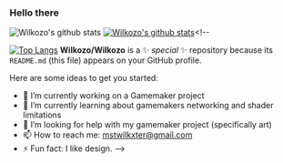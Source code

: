 ### Hello there

![Wilkozo's github stats](https://github-readme-stats.vercel.app/api?username=Wilkozo&show_icons=true&theme=tokyonight)
[![Wilkozo's github stats](https://github-readme-stats.vercel.app/api?username=Wilkozo)](https://github.com/Wilkozo/github-readme-stats)<!--

[![Top Langs](https://github-readme-stats.vercel.app/api/top-langs/?username=Wilkozo&layout=compact)](https://github.com/Wilkozo/github-readme-stats)
**Wilkozo/Wilkozo** is a ✨ _special_ ✨ repository because its `README.md` (this file) appears on your GitHub profile.

Here are some ideas to get you started:

- 🔭 I’m currently working on a Gamemaker project
- 🌱 I’m currently learning about gamemakers networking and shader limitations
- 🤔 I’m looking for help with my gamemaker project (specifically art)
- 📫 How to reach me: mstwilkxter@gmail.com
- ⚡ Fun fact: I like design.
-->
